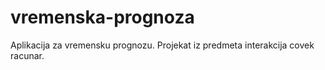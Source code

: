 # vremenska-prognoza
Aplikacija za vremensku prognozu. Projekat iz predmeta interakcija covek racunar.
